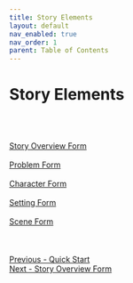 ```yaml
---
title: Story Elements
layout: default
nav_enabled: true
nav_order: 1
parent: Table of Contents
---
```

# Story Elements #
 <br/>
 <br/>

[Story Overview Form](Story_Overview_Form.md) <br/><br/>
[Problem Form](Problem_Form.md) <br/><br/>
[Character Form](Character_Form.md) <br/><br/>
[Setting Form](Setting_Form.md) <br/><br/>
[Scene Form](Scene_Form.md) <br/><br/>
 <br/>
 <br/>
[Previous - Quick Start](Quick_Start.md) <br/>
[Next - Story Overview Form](Story_Overview_Form.md) <br/>
